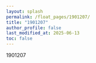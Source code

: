```yaml
---
layout: splash
permalink: /float_pages/1901207/
title: "1901207"
author_profile: false
last_modified_at: 2025-06-13
toc: false
---
```

 
1901207
